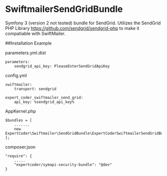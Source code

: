 # SwiftmailerSendGridBundle

Symfony 3 (version 2 not tested) bundle for SendGrid. Utilizes the SendGrid PHP Library https://github.com/sendgrid/sendgrid-php 
to make it compatiable with SwiftMailer.

##Installation Example

parameters.yml.dist
```
parameters:
    sendgrid_api_key: PleaseEnterSendGridApiKey
```

config.yml
```
swiftmailer:
    transport: sendgrid
    
expert_coder_swiftmailer_send_grid:
    api_key: %sendgrid_api_key%    
```

AppKernel.php
```
$bundles = [
    .......
    new ExpertCoder\Swiftmailer\SendGridBundle\ExpertCoderSwiftmailerSendGridBundle(),
];
```

composer.json
```
"require": {
    .....
    "expertcoder/symapi-security-bundle": "@dev"
}

```